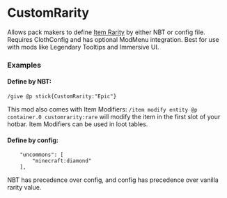 # CustomRarity

Allows pack makers to define [Item Rarity](https://minecraft.wiki/w/Rarity) by either NBT or config file. Requires ClothConfig and has optional ModMenu integration.
Best for use with mods like Legendary Tooltips and Immersive UI. 

### Examples
#### Define by NBT:

```/give @p stick{CustomRarity:"Epic"}```

This mod also comes with Item Modifiers:
```/item modify entity @p container.0 customrarity:rare```
will modify the item in the first slot of your hotbar. Item Modifiers can be used in loot tables.

#### Define by config:
```
	"uncommons": [
		"minecraft:diamond"
	],
```

NBT has precedence over config, and config has precedence over vanilla rarity value. 